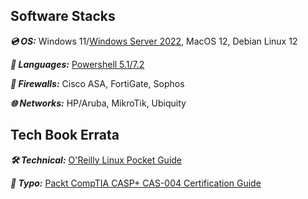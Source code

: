 ## Software Stacks

***💿 OS:*** Windows 11/[Windows Server 2022](https://github.com/IZZY1996/WindowsResearch), MacOS 12, Debian Linux 12

***🤬 Languages:*** [Powershell 5.1/7.2](https://github.com/IZZY1996/IZZY1996/blob/main/Microsoft.Powershell_profile.ps1)

***🧱 Firewalls:*** Cisco ASA, FortiGate, Sophos

***🌐 Networks:*** HP/Aruba, MikroTik, Ubiquity

## Tech Book Errata

***🛠️ Technical:*** [O'Reilly Linux Pocket Guide](https://www.oreilly.com/library/view/linux-pocket-guide/9781491927557/)

***🙊 Typo:*** [Packt CompTIA CASP+ CAS-004 Certification Guide](https://www.packtpub.com/product/comptia-casp-cas-004-certification-guide/9781801816779)
